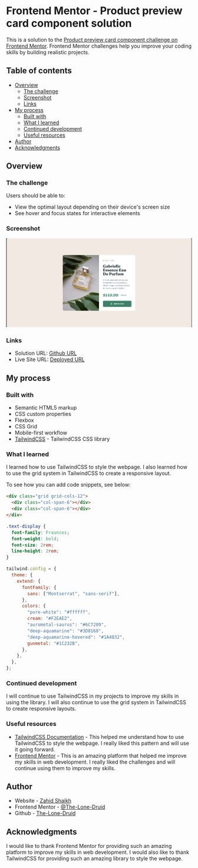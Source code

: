 # Frontend Mentor - Product preview card component solution

This is a solution to the [Product preview card component challenge on Frontend Mentor](https://www.frontendmentor.io/challenges/product-preview-card-component-GO7UmttRfa). Frontend Mentor challenges help you improve your coding skills by building realistic projects.

## Table of contents

- [Overview](#overview)
  - [The challenge](#the-challenge)
  - [Screenshot](#screenshot)
  - [Links](#links)
- [My process](#my-process)
  - [Built with](#built-with)
  - [What I learned](#what-i-learned)
  - [Continued development](#continued-development)
  - [Useful resources](#useful-resources)
- [Author](#author)
- [Acknowledgments](#acknowledgments)

## Overview

### The challenge

Users should be able to:

- View the optimal layout depending on their device's screen size
- See hover and focus states for interactive elements

### Screenshot

![](./screenshot.jpg)

### Links

- Solution URL: [Github URL](https://github.com/The-Lone-Druid/Product-preview-card-component)
- Live Site URL: [Deployed URL](https://the-lone-druid.github.io/Product-preview-card-component/)

## My process

### Built with

- Semantic HTML5 markup
- CSS custom properties
- Flexbox
- CSS Grid
- Mobile-first workflow
- [TailwindCSS](https://tailwindcss.com/) - TailwindCSS CSS library

### What I learned

I learned how to use TailwindCSS to style the webpage. I also learned how to use the grid system in TailwindCSS to create a responsive layout.

To see how you can add code snippets, see below:

```html
<div class="grid grid-cols-12">
  <div class="col-span-6"></div>
  <div class="col-span-6"></div>
</div>
```

```css
.text-display {
  font-family: Fraunces;
  font-weight: bold;
  font-size: 2rem;
  line-height: 2rem;
}
```

```js
tailwind.config = {
  theme: {
    extend: {
      fontFamily: {
        sans: ["Montserrat", "sans-serif"],
      },
      colors: {
        "pure-white": "#ffffff",
        cream: "#F2EAE2",
        "aurometal-saurus": "#6C7289",
        "deep-aquamarine": "#3D8168",
        "deep-aquamarine-hovered": "#1A4032",
        gunmetal: "#1C232B",
      },
    },
  },
};
```

### Continued development

I will continue to use TailwindCSS in my projects to improve my skills in using the library. I will also continue to use the grid system in TailwindCSS to create responsive layouts.

### Useful resources

- [TailwindCSS Documentation](https://tailwindcss.com/docs) - This helped me understand how to use TailwindCSS to style the webpage. I really liked this pattern and will use it going forward.
- [Frontend Mentor](https://www.frontendmentor.io) - This is an amazing platform that helped me improve my skills in web development. I really liked the challenges and will continue using them to improve my skills.

## Author

- Website - [Zahid Shaikh](https://www.zahidshaikh.space)
- Frontend Mentor - [@The-Lone-Druid](https://www.frontendmentor.io/profile/The-Lone-Druid)
- Github - [The-Lone-Druid](https://www.github.com/The-Lone-Druid)

## Acknowledgments

I would like to thank Frontend Mentor for providing such an amazing platform to improve my skills in web development. I would also like to thank TailwindCSS for providing such an amazing library to style the webpage.
